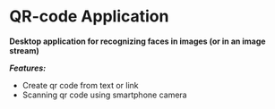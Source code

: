 # QR-code Application
**Desktop application for recognizing faces in images (or in an image stream)**  
  
***Features:***
* Create qr code from text or link  
* Scanning qr code using smartphone camera 
